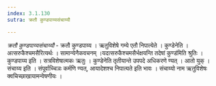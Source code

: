 ```yaml
---
index: 3.1.130
sutra: क्रतौ कुण्डपाय्यसंचाय्यौ

---
```

_क्रतौ कुण्डपाय्यसंचाय्यौ_ - क्रतौ कुण्डपाय्य । ऋतुविशेषे गम्ये एतौ निपात्येते । कुण्डेनेति । अत्सरुकैश्चमसैरित्यर्थः । सामान्येनैकवचनम् ।यदत्सरुकैश्चमसैर्भक्षयन्ति तदेषां कुण्ड॑मिति श्रुतिः । कुण्डपाय्य इति । सत्रविशेषात्मकः ऋतुः । कुण्डेनेति तृतीयान्ते उपपदे अधिकरणे ण्यत् । आतो युक् । संचाय्य इति । संपूर्वाच्चिञः कर्मणि ण्यत्, आयादेशश्च निपात्यते इति भावः । संचाय्यो नाम ऋतुविशेषः क्वचिच्छाखायामन्वेषणीयः । 